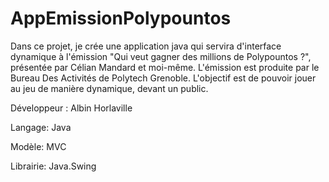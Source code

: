 # AppEmissionPolypountos
Dans ce projet, je crée une application java qui servira d'interface dynamique à l'émission "Qui veut gagner des millions de Polypountos ?", présentée par Célian Mandard et moi-même. L'émission est produite par le Bureau Des Activités de Polytech Grenoble. L'objectif est de pouvoir jouer au jeu de manière dynamique, devant un public.

Développeur : Albin Horlaville

Langage: Java

Modèle: MVC

Librairie: Java.Swing
